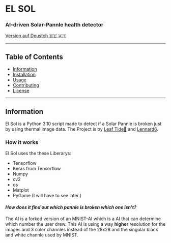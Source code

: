 # EL SOL
### AI-driven Solar-Pannle health detector
[Version auf Deustch 🇩🇪 🇦🇹](LIESSMICH.md)

---
## Table of Contents
- [Information](#Information)
- [Installation](#Installation)
- [Usage](#Usage)
- [Contributing](#Contributing)
- [License](#License)
---
## Information
El Sol is a Python 3.10 script made to detect if a Solar Pannle is broken just by using thermal image data. The Project is by [Leaf Tide🍃](https://github.com/LesesTrickshon) and [Lennard6](https://github.com/lennard6).
### How it works
El Sol uses the these Liberarys:
- Tensorflow
- Keras from Tensorflow
- Numpy
- cv2
- os
- Matplot
- PyGame (I will have to see later.)

#### *How does it find out which pannle is broken which one isn't?*
The AI is a forked version of an MNIST-AI which is a AI that can determine which number the user drew. This AI is using a way **higher** resolution for the images and 3 color channles instead of the 28x28 and the singular black and white channle used by MNIST.
